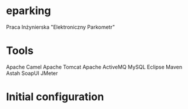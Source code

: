 # eparking
  Praca Inżynierska "Elektroniczny Parkometr"

# Tools
  Apache Camel
  Apache Tomcat
  Apache ActiveMQ
  MySQL
  Eclipse
  Maven
  Astah
  SoapUI
  JMeter

# Initial configuration
